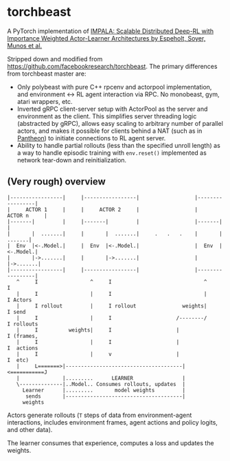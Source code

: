 # torchbeast
A PyTorch implementation of [IMPALA: Scalable Distributed
Deep-RL with Importance Weighted Actor-Learner Architectures
by Espeholt, Soyer, Munos et al.](https://arxiv.org/abs/1802.01561)

Stripped down and modified from https://github.com/facebookresearch/torchbeast.
The primary differences from torchbeast master are:
- Only polybeast with pure C++ rpcenv and actorpool implementation, and
  environment <-> RL agent interaction via RPC. No monobeast, gym, atari wrappers, etc.
- Inverted gRPC client-server setup with ActorPool as the server and environment
  as the client. This simplifies server threading logic (abstracted by gRPC), allows
  easy scaling to arbitrary number of parallel actors, and makes it possible for clients
  behind a NAT (such as in [Pantheon](https://pantheon.stanford.edu)) to initiate
  connections to RL agent server.
- Ability to handle partial rollouts (less than the specified unroll length)
  as a way to handle episodic training with `env.reset()` implemented as
  network tear-down and reinitialization.

## (Very rough) overview

```
|-----------------|     |-----------------|                  |-----------------|
|     ACTOR 1     |     |     ACTOR 2     |                  |     ACTOR n     |
|-------|         |     |-------|         |                  |-------|         |
|       |  .......|     |       |  .......|     .   .   .    |       |  .......|
|  Env  |<-.Model.|     |  Env  |<-.Model.|                  |  Env  |<-.Model.|
|       |->.......|     |       |->.......|                  |       |->.......|
|-----------------|     |-----------------|                  |-----------------|
   ^     I                 ^     I                              ^     I
   |     I                 |     I                              |     I Actors
   |     I rollout         |     I rollout               weights|     I send
   |     I                 |     I                     /--------/     I rollouts
   |     I          weights|     I                     |              I (frames,
   |     I                 |     I                     |              I  actions
   |     I                 |     v                     |              I  etc)
   |     L=======>|--------------------------------------|<===========J
   |              |.........      LEARNER                |
   \--------------|..Model.. Consumes rollouts, updates  |
     Learner      |.........       model weights         |
      sends       |--------------------------------------|
     weights
```

Actors generate rollouts (`T` steps of data from environment-agent interactions,
includes environment frames, agent actions and policy logits, and other data).

The learner consumes that experience, computes a loss and updates the weights.
